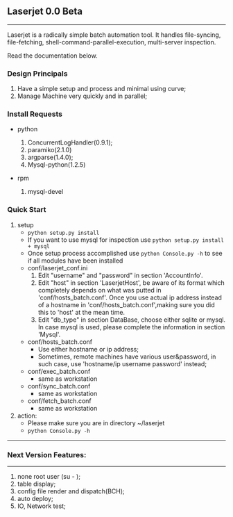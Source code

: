 ## Laserjet 0.0 Beta
-----
Laserjet is a radically simple batch automation tool. It handles file-syncing, file-fetching, shell-command-parallel-execution, multi-server inspection.

Read the documentation below.

### Design Principals
1. Have a simple setup and process and minimal using curve;
2. Manage Machine very quickly and in parallel;

### Install Requests
- python
    1. ConcurrentLogHandler(0.9.1);
    2. paramiko(2.1.0)
    3. argparse(1.4.0);
    4. Mysql-python(1.2.5)

- rpm
    1. mysql-devel


### Quick Start
1. setup
    - `python setup.py install`
    - If you want to use mysql for inspection use `python setup.py install + mysql`
    - Once setup process accomplished use `python Console.py -h` to see if all modules have been installed 
    - conf/laserjet_conf.ini
        1. Edit "username" and "password" in section 'AccountInfo'.
        2. Edit "host" in section 'LaserjetHost', be aware of its format which completely depends on what was putted in 'conf/hosts_batch.conf'. Once you use actual ip address instead of a hostname in 'conf/hosts_batch.conf',making sure you did this to 'host' at the mean time.
        3. Edit "db_type" in section DataBase, choose either sqlite or mysql. In case mysql is used, please complete the information in section 'Mysql'. 
    - conf/hosts_batch.conf
        - Use either hostname or ip address;
        - Sometimes, remote machines have various user&password, in such case, use 'hostname/ip username password' instead;  
    - conf/exec_batch.conf
        - same as workstation
    - conf/sync_batch.conf
        - same as workstation
    - conf/fetch_batch.conf
        - same as workstation 
2. action:
    - Please make sure you are in directory ~/laserjet
    - `python Console.py -h`


---

### Next Version Features:
---
1. none root user (su - );
2. table display;
3. config file render and dispatch(BCH);
4. auto deploy;
5. IO, Network test;

